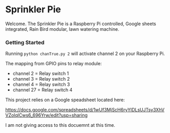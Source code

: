 # Sprinkler Pie

Welcome. The Sprinkler Pie is a Raspberry Pi controlled, Google sheets integrated, Rain Bird modular, lawn watering machine.

### Getting Started
Running `python chanTrue.py 2` will activate channel 2 on your Raspberry Pi. 

The mapping from GPIO pins to relay module:
- channel 2 = Relay switch 1
- channel 3 = Relay switch 2
- channel 4 = Relay switch 3
- channel 27 = Relay switch 4

This project relies on a Google speadsheet located here:

https://docs.google.com/spreadsheets/d/1wUf3MjScH6ryYlDLsUJTsy3XhVVZolqlCws6_696Yrw/edit?usp=sharing

I am not giving access to this docuemnt at this time.
